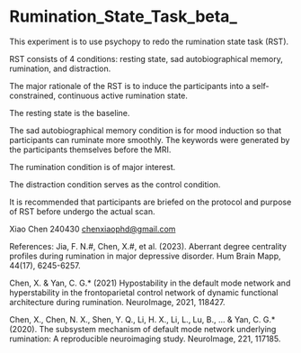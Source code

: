 # Rumination_State_Task_beta_
This experiment is to use psychopy to redo the rumination state task (RST).
 
RST consists of 4 conditions: resting state, sad autobiographical memory, rumination, 
and distraction.
 
The major rationale of the RST is to induce the participants into a self-constrained, 
continuous active rumination state.

The resting state is the baseline.

The sad autobiographical memory condition is for mood induction so that participants can 
ruminate more smoothly. The keywords were generated by the participants themselves before 
the MRI.

The rumination condition is of major interest.

The distraction condition serves as the control condition.

It is recommended that participants are briefed on the protocol and purpose of RST before 
undergo the actual scan. 

Xiao Chen
240430
chenxiaophd@gmail.com

References:
Jia, F. N.#, Chen, X.#, et al. (2023). 
Aberrant degree centrality profiles during rumination in major depressive disorder. 
Hum Brain Mapp, 44(17), 6245-6257.

Chen, X. & Yan, C. G.* (2021) Hypostability in the default mode network and hyperstability 
in the frontoparietal control network of dynamic functional architecture during rumination. 
NeuroImage, 2021, 118427.

Chen, X., Chen, N. X., Shen, Y. Q., Li, H. X., Li, L., Lu, B., ... & Yan, C. G.* (2020). 
The subsystem mechanism of default mode network underlying rumination: 
A reproducible neuroimaging study. NeuroImage, 221, 117185. 
